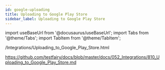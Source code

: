 ```yaml
---
id: google-uploading
title: Uploading to Google Play Store
sidebar_label: Uploading to Google Play Store
---
```


import useBaseUrl from '@docusaurus/useBaseUrl';
import Tabs from '@theme/Tabs';
import TabItem from '@theme/TabItem';

/Integrations/Uploading_to_Google_Play_Store.html

https://github.com/testfairy/docs/blob/master/docs/052_Integrations/810_Uploading_to_Google_Play_Store.md